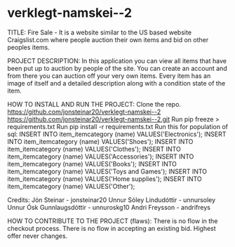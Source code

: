 # verklegt-namskei--2
TITLE:
Fire Sale - It is a website similar to the US based website Craigslist.com where people auction their own items and bid on other peoples items.

PROJECT DESCRIPTION:
In this application you can view all items that have been put up to auction by people of the site.
You can create an account and from there you can auction off your very own items.
Every item has an image of itself and a detailed description along with a condition state of the item.

HOW TO INSTALL AND RUN THE PROJECT:
Clone the repo.
https://github.com/jonsteinar20/verklegt-namskei--2
https://github.com/jonsteinar20/verklegt-namskei--2.git
Run pip freeze > requirements.txt
Run pip install -r requirements.txt
Run this for population of sql:
INSERT INTO item_itemcategory (name) VALUES('Electronics');
INSERT INTO item_itemcategory (name) VALUES('Shoes');
INSERT INTO item_itemcategory (name) VALUES('Clothes');
INSERT INTO item_itemcategory (name) VALUES('Accessories');
INSERT INTO item_itemcategory (name) VALUES('Books');
INSERT INTO item_itemcategory (name) VALUES('Toys and Games');
INSERT INTO item_itemcategory (name) VALUES('Home supplies');
INSERT INTO item_itemcategory (name) VALUES('Other');

Credits:
Jón Steinar - jonsteinar20
Unnur Sóley Lindudóttir - unnursoley
Unnur Ósk Gunnlaugsdóttir - unnuroskg10
Andri Freysson - andrifreys

HOW TO CONTRIBUTE TO THE PROJECT (flaws):
There is no flow in the checkout process.
There is no flow in accepting an existing bid.
Highest offer never changes.